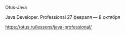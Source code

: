  Otus-Java

Java Developer. Professional 27 февраля — 8 октября

https://otus.ru/lessons/java-professional/

